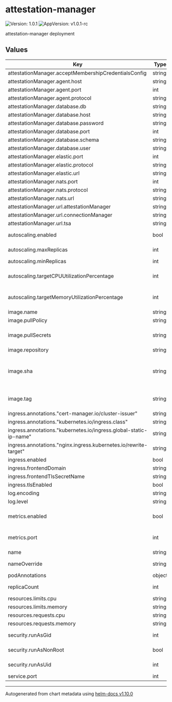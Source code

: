 # attestation-manager

![Version: 1.0.1](https://img.shields.io/badge/Version-1.0.1-informational?style=flat-square) ![AppVersion: v1.0.1-rc](https://img.shields.io/badge/AppVersion-v1.0.1--rc-informational?style=flat-square)

attestation-manager deployment

## Values

| Key | Type | Default | Description |
|-----|------|---------|-------------|
| attestationManager.acceptMembershipCredentialsConfig | string | `"AUTO"` |  |
| attestationManager.agent.host | string | `"ssi-abstraction"` |  |
| attestationManager.agent.port | int | `3010` |  |
| attestationManager.agent.protocol | string | `"http"` |  |
| attestationManager.database.db | string | `"ocm_attestation_manager"` |  |
| attestationManager.database.host | string | `"postgresql-postgresql-ha-postgresql.infra"` |  |
| attestationManager.database.password | string | `"ocm_attestation_manager"` |  |
| attestationManager.database.port | int | `5432` |  |
| attestationManager.database.schema | string | `"attestation"` |  |
| attestationManager.database.user | string | `"ocm_attestation_manager"` |  |
| attestationManager.elastic.port | int | `9200` |  |
| attestationManager.elastic.protocol | string | `"http"` |  |
| attestationManager.elastic.url | string | `"elasticsearch"` |  |
| attestationManager.nats.port | int | `4222` |  |
| attestationManager.nats.protocol | string | `"nats"` |  |
| attestationManager.nats.url | string | `"nats"` |  |
| attestationManager.url.attestationManager | string | `"https://gaiax.vereign.com/ocm/attestation"` |  |
| attestationManager.url.connectionManager | string | `"https://gaiax.vereign.com/ocm/connection"` |  |
| attestationManager.url.tsa | string | `"https://gaiax.vereign.com/tsa/policy/policy/example"` |  |
| autoscaling.enabled | bool | `false` | Enable autoscaling |
| autoscaling.maxReplicas | int | `3` | Maximum replicas |
| autoscaling.minReplicas | int | `1` | Minimum replicas |
| autoscaling.targetCPUUtilizationPercentage | int | `70` | CPU target for autoscaling trigger |
| autoscaling.targetMemoryUtilizationPercentage | int | `70` | Memory target for autoscaling trigger |
| image.name | string | `"gaiax/attestation-manager"` | Image name |
| image.pullPolicy | string | `"IfNotPresent"` | Image pull policy |
| image.pullSecrets | string | `"deployment-key-light"` | Image pull secret when internal image is used |
| image.repository | string | `"eu.gcr.io/vrgn-infra-prj"` |  |
| image.sha | string | `""` | Image sha, usually generated by the CI Uses image.tag if empty |
| image.tag | string | `""` | Image tag Uses .Chart.AppVersion if empty |
| ingress.annotations."cert-manager.io/cluster-issuer" | string | `"letsencrypt-production-http"` |  |
| ingress.annotations."kubernetes.io/ingress.class" | string | `"nginx"` |  |
| ingress.annotations."kubernetes.io/ingress.global-static-ip-name" | string | `"dev-light-public"` |  |
| ingress.annotations."nginx.ingress.kubernetes.io/rewrite-target" | string | `"/$2"` |  |
| ingress.enabled | bool | `true` |  |
| ingress.frontendDomain | string | `"gaiax.vereign.com"` |  |
| ingress.frontendTlsSecretName | string | `"cert-manager-tls"` |  |
| ingress.tlsEnabled | bool | `true` |  |
| log.encoding | string | `"json"` |  |
| log.level | string | `"INFO"` |  |
| metrics.enabled | bool | `true` | Enable prometheus metrics |
| metrics.port | int | `2112` | Port for prometheus metrics |
| name | string | `"ssi-abstraction"` | Application name |
| nameOverride | string | `""` | Ovverwrites application name |
| podAnnotations | object | `{}` |  |
| replicaCount | int | `1` | Default number of instances to start  |
| resources.limits.cpu | string | `"150m"` |  |
| resources.limits.memory | string | `"128Mi"` |  |
| resources.requests.cpu | string | `"25m"` |  |
| resources.requests.memory | string | `"64Mi"` |  |
| security.runAsGid | int | `0` | Group used by the apps |
| security.runAsNonRoot | bool | `false` | by default, apps run as non-root |
| security.runAsUid | int | `0` | User used by the apps |
| service.port | int | `3005` |  |

----------------------------------------------
Autogenerated from chart metadata using [helm-docs v1.10.0](https://github.com/norwoodj/helm-docs/releases/v1.10.0)
